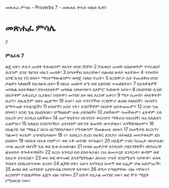 ﻿
 መጽሐፈ ምሳሌ - Proverbs 7 - መጽሐፍ ቅዱስ ብሉይ ኪዳን
# መጽሐፈ ምሳሌ
7
### ምዕራፍ 7
 ልጄ ሆይ፥ ቃሌን ጠብቅ ትእዛዜንም በአንተ ዘንድ ሸሽግ።
2  ትእዛዜን ጠብቅ በሕይወትም ትኖራለህ፤ ሕጌንም እንደ ዓይንህ ብሌን ጠብቅ፤
3  በጣቶችህ እሰራቸው፤ በልብህ ጽላት ጻፋቸው።
4  ጥበብን። አንቺ እኅቴ ነሽ በላት፥ ማስተማውልንም። ወዳጄ ብለህ ጥራት፥
5  ከጋለሞታ ሴት ትጠብቅህ ዘንድ ቃልዋን ካለዘበች ከሌላይቱ ሴት።
6  በቤቴ መስኮት ሆኜ ወደ አደባባይ ተመለከትሁ፤
7  ከአላዋቂዎች መካከል አስተዋልሁ፤ ከጐበዛዝትም መካከል ብላቴናውን አእምሮ ጐድሎት አየሁ፥
8  በአደባባይ ሲሄድ በቤትዋም አቅራቢያ ሲያልፍ፤ የቤትዋን መንገድ ይዞ ወደ እርስዋ አቀና፥
9  ማታ ሲመሽ፥ ውድቅትም ሲሆን፥ በሌሊትም በጽኑ ጨለማ።
10  እነሆ፥ ሴት ተገናኘችው የጋለሞታ ልብስ የለበሰች፥ ነፍሳትን ለማጥመድ የተዘጋጀች።
11  ሁከተኛና አባያ ናት፥ እግሮችዋም በቤትዋ አይቀመጡም፤
12  አንድ ጊዜ በጎዳና፥ አንድ ጊዜ በአደባባይ፥ በማዕዘኑም ሁሉ ታደባለች።
13  ያዘችውም ሳመችውም፤ ፊትዋም ያለ እፍረት ሆኖ እንዲህ አለችው።
14  መሥዋዕትንና የደኅንነት ቍርባንን ማቅረብ ነበረብኝ፤ ዛሬ ስእለቴን ፈጸምሁ።
15  ስለዚህ እንድገናኝህ፥ ፊትህንም በትጋት ለመሻት ወጥቻለሁ፥ አግኝቼሃለሁም።
16  በአልጋዬ ላይ ማለፊያ ሰርፍ ዘርግቼበታለሁ፥ የግብጽንም ሽመልመሌ ለሀፍ።
17  በመኝታዬ ከርቤንና ዓልሙን ቀረፋም ረጭቼበታለሁ።
18  ና፥ እስኪነጋ ድረስ በፍቅር እንርካ፥ በተወደደ መተቃቀፍም ደስ ይበለን።
19  ባለቤቴ በቤቱ የለምና፥ ወደ ሩቅ መንገድ ሄዶአልና፤
20  በእጁም የብር ከረጢት ወስዶአል፤ ሙሉ ጨረቃ በሆነች ጊዜ ወደ ቤቱ ይመለሳል።
21  በብዙ ጨዋታዋ እንዲስት ታደርገዋለች፤ በከንፈርዋ ልዝብነት ትጐትተዋለች።
22  እርሱ እንዲህ ስቶ ይከተላታል፥ በሬ ለመታረድ እንዲነዳ፥ ውሻም ወደ እስራት እንዲሄድ፥
23  ወፍ ወደ ወጥመድ እንደሚቸኩል፥ ለነፍሱ ጥፋት እንደሚሆን ሳያውቅ፥ ፍላጻ ጕበቱን እስኪሰነጥቀው ድረስ።
24  ልጆቼ ሆይ፥ አሁን እንግዲህ ስሙኝ ወደ አፌም ቃል አድምጡኝ።
25  ልብህ ወደ መንገድዋ አያዘንብል በጎዳናዋ አትሳት።
26  ወግታ የጣለቻቸው ብዙ ናቸውና፤ እርስዋም የገደለቻቸው እጅግ ብዙ ናቸው።
27  ቤትዋ የሲኦል መንገድ ነው፤ ወደ ሞት ማጀት የሚወርድ ነው። 
